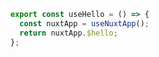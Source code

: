 ```ts [app.vue]
export const useHello = () => {
  const nuxtApp = useNuxtApp();
  return nuxtApp.$hello;
};
```
